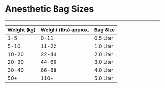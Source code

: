 # Anesthetic Bag Sizes

---

| Weight (kg) | Weight (lbs) approx. | Bag Size   |
| :---------- | :------------------- | :--------- |
| 1-5         | 0-11                 | 0.5 Liter  |
| 5-10        | 11-22                | 1.0 Liter  |
| 10-20       | 22-44                | 2.0 Liter  |
| 20-30       | 44-66                | 3.0 Liter  |
| 30-40       | 66-88                | 4.0 Liter  |
| 50+         | 110+                 | 5.0 Liter  |

